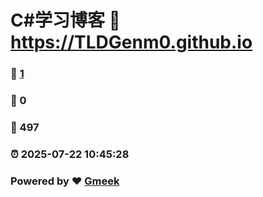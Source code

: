 # C#学习博客 :link: https://TLDGenm0.github.io 
### :page_facing_up: [1](https://TLDGenm0.github.io/tag.html) 
### :speech_balloon: 0 
### :hibiscus: 497 
### :alarm_clock: 2025-07-22 10:45:28 
### Powered by :heart: [Gmeek](https://github.com/Meekdai/Gmeek)
